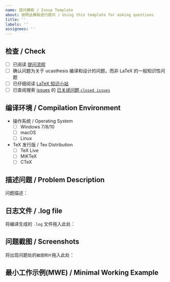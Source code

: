 ```yaml
---
name: 提问模板 / Issue Template
about: 按照此模板进行提问 / Using this template for asking questions
title: ''
labels: ''
assignees: ''
---
```


## 检查 / Check

<!-- 勾选方法：把 [ ] 改为 [x] -->

- [ ] 已阅读 [提问流程](https://github.com/mohuangrui/ucasthesis/wiki/常见问题#如何有效地问问题)
- [ ] 确认问题为关于 ucasthesis 编译和设计的问题，而非 LaTeX 的一般知识性问题
- [ ] 已仔细阅读 [LaTeX 知识小站](https://github.com/mohuangrui/ucasthesis/wiki)
- [ ] 已查阅搜索 [issues](https://github.com/mohuangrui/ucasthesis/issues?q=) 的 [已关闭问题 `closed issues`](https://github.com/mohuangrui/ucasthesis/issues?q=)

## 编译环境 / Compilation Environment

- 操作系统 / Operating System
  - [ ] Windows 7/8/10
  - [ ] macOS
  - [ ] Linux

- TeX 发行版 / Tex Distribution
  - [ ] TeX Live <!-- 加上年份 -->
  - [ ] MiKTeX <!-- 加上版本号 -->
  - [ ] CTeX

## 描述问题 / Problem Description

<!--
在此处描述所遇到的问题：
    1. 描述出现的情况
    2. 给出复现步骤
    3. 给出解决问题所进行的尝试
-->
问题描述：


## 日志文件 / .log file
 
将编译生成的 `.log` 文件拖入此处：


<!--
此文件为编译所生成的日志文件，其中给出了：
* `版本信息`，如 This is XeTeX, Version 3.14159265-2.6-0.99999 (TeX Live 2018)
* `宏包信息`，如 Document Class: ctexbook 2018/01/28 v2.4.12
* `出错信息`，如 Error, Undefined control sequence！
-->

## 问题截图 / Screenshots

将出现问题处的`截图照片`拖入此处：


## 最小工作示例(MWE) / Minimal Working Example 

<!--
尽可能给出最小工作示例：
-->

